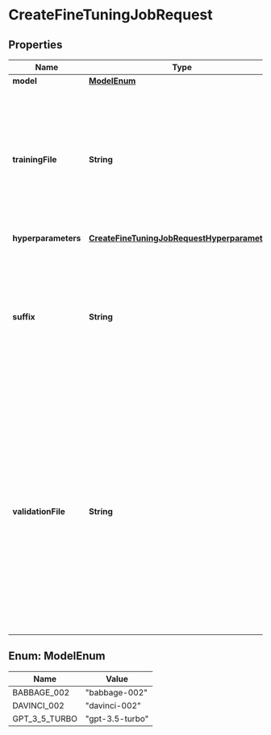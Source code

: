 

# CreateFineTuningJobRequest


## Properties

| Name | Type | Description | Notes |
|------------ | ------------- | ------------- | -------------|
|**model** | [**ModelEnum**](#ModelEnum) |  |  |
|**trainingFile** | **String** | The ID of an uploaded file that contains training data.  See [upload file](/docs/api-reference/files/upload) for how to upload a file.  Your dataset must be formatted as a JSONL file. Additionally, you must upload your file with the purpose &#x60;fine-tune&#x60;.  See the [fine-tuning guide](/docs/guides/fine-tuning) for more details.  |  |
|**hyperparameters** | [**CreateFineTuningJobRequestHyperparameters**](CreateFineTuningJobRequestHyperparameters.md) |  |  [optional] |
|**suffix** | **String** | A string of up to 18 characters that will be added to your fine-tuned model name.  For example, a &#x60;suffix&#x60; of \&quot;custom-model-name\&quot; would produce a model name like &#x60;ft:gpt-3.5-turbo:openai:custom-model-name:7p4lURel&#x60;.  |  [optional] |
|**validationFile** | **String** | The ID of an uploaded file that contains validation data.  If you provide this file, the data is used to generate validation metrics periodically during fine-tuning. These metrics can be viewed in the fine-tuning results file. The same data should not be present in both train and validation files.  Your dataset must be formatted as a JSONL file. You must upload your file with the purpose &#x60;fine-tune&#x60;.  See the [fine-tuning guide](/docs/guides/fine-tuning) for more details.  |  [optional] |



## Enum: ModelEnum

| Name | Value |
|---- | -----|
| BABBAGE_002 | &quot;babbage-002&quot; |
| DAVINCI_002 | &quot;davinci-002&quot; |
| GPT_3_5_TURBO | &quot;gpt-3.5-turbo&quot; |



